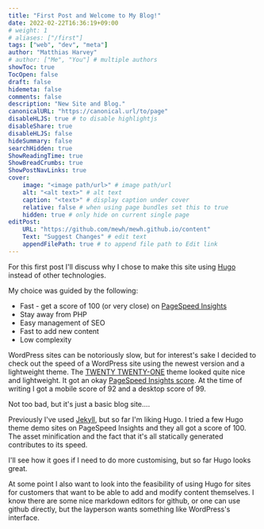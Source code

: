 ```yaml
---
title: "First Post and Welcome to My Blog!"
date: 2022-02-22T16:36:19+09:00
# weight: 1
# aliases: ["/first"]
tags: ["web", "dev", "meta"]
author: "Matthias Harvey"
# author: ["Me", "You"] # multiple authors
showToc: true
TocOpen: false
draft: false
hidemeta: false
comments: false
description: "New Site and Blog."
canonicalURL: "https://canonical.url/to/page"
disableHLJS: true # to disable highlightjs
disableShare: true
disableHLJS: false
hideSummary: false
searchHidden: true
ShowReadingTime: true
ShowBreadCrumbs: true
ShowPostNavLinks: true
cover:
    image: "<image path/url>" # image path/url
    alt: "<alt text>" # alt text
    caption: "<text>" # display caption under cover
    relative: false # when using page bundles set this to true
    hidden: true # only hide on current single page
editPost:
    URL: "https://github.com/mewh/mewh.github.io/content"
    Text: "Suggest Changes" # edit text
    appendFilePath: true # to append file path to Edit link
---
```

For this first post I'll discuss why I chose to make this site using [Hugo](https://gohugo.io/) instead of other technologies.

My choice was guided by the following:
- Fast - get a score of 100 (or very close) on [PageSpeed Insights](https://pagespeed.web.dev/)
- Stay away from PHP
- Easy management of SEO
- Fast to add new content
- Low complexity

WordPress sites can be notoriously slow, but for interest's sake I decided to check out the speed of a WordPress site using the newest version and a lightweight theme.
The [TWENTY TWENTY-ONE](https://wp-themes.com/twentytwentyone/) theme looked quite nice and lightweight. It got an okay [PageSpeed Insights score](https://pagespeed.web.dev/report?url=https%3A%2F%2Fwp-themes.com%2Ftwentytwentyone%2F). At the time of writing I got a mobile score of 92 and a desktop score of 99.

Not too bad, but it's just a basic blog site....

Previously I've used [Jekyll](https://jekyllrb.com/), but so far I'm liking Hugo.  I tried a few Hugo theme demo sites on PageSpeed Insights and they all got a score of 100. The asset minification and the fact that it's all statically generated contributes to its speed.

I'll see how it goes if I need to do more customising, but so far Hugo looks great.

At some point I also want to look into the feasibility of using Hugo for sites for customers that want to be able to add and modify content themselves. I know there are some nice markdown editors for github, or one can use github directly, but the layperson wants something like WordPress's interface.
